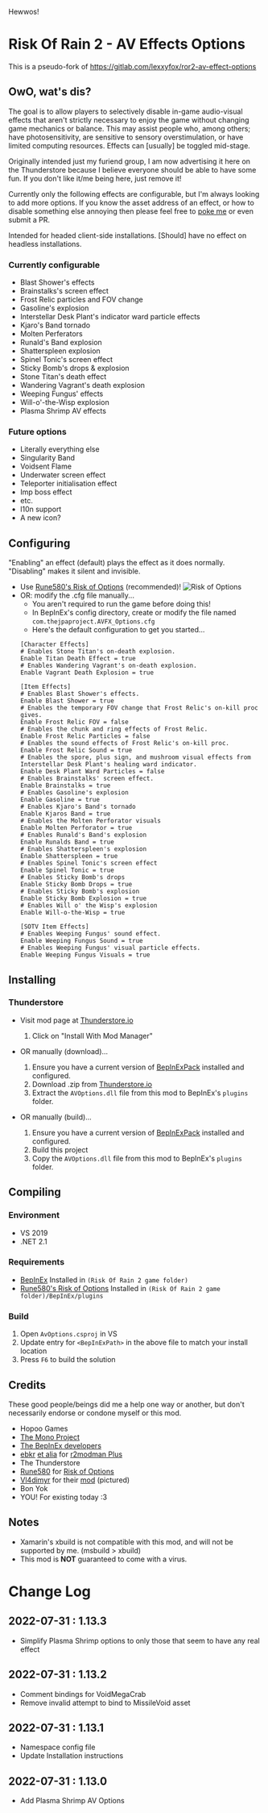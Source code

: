 Hewwos!

# Risk Of Rain 2 - AV Effects Options
This is a pseudo-fork of https://gitlab.com/lexxyfox/ror2-av-effect-options

## OwO, wat's dis?
The goal is to allow players to selectively disable in-game audio-visual effects that aren't strictly necessary to enjoy the game without changing game mechanics or balance. This may assist people who, among others; have photosensitivity, are sensitive to sensory overstimulation, or have limited computing resources. Effects can [usually] be toggled mid-stage.

Originally intended just my furiend group, I am now advertising it here on the Thunderstore because I believe everyone should be able to have some fun. If you don't like it/me being here, just remove it!

Currently only the following effects are configurable, but I'm always looking to add more options. If you know the asset address of an effect, or how to disable something else annoying then please feel free to [poke me](https://github.com/tlsJP/ror2-av-effect-options/issues) or even submit a PR.

Intended for headed client-side installations. [Should] have no effect on headless installations. 

### Currently configurable
* Blast Shower's effects
* Brainstalks's screen effect
* Frost Relic particles and FOV change
* Gasoline's explosion
* Interstellar Desk Plant's indicator ward particle effects
* Kjaro's Band tornado
* Molten Perferators
* Runald's Band explosion
* Shatterspleen explosion
* Spinel Tonic's screen effect
* Sticky Bomb's drops & explosion
* Stone Titan's death effect
* Wandering Vagrant's death explosion
* Weeping Fungus' effects
* Will-o'-the-Wisp explosion
* Plasma Shrimp AV effects

### Future options
* Literally everything else
* Singularity Band
* Voidsent Flame
* Underwater screen effect
* Teleporter initialisation effect
* Imp boss effect
* etc.
* l10n support
* A new icon?

## Configuring
"Enabling" an effect (default) plays the effect as it does normally. "Disabling" makes it silent and invisible.
* Use [Rune580's Risk of Options](https://thunderstore.io/package/Rune580/Risk_Of_Options) (recommended)!
    ![Risk of Options](https://github.com/tlsJP/ror2-av-effect-options/blob/main/screenshot.png)
* OR: modify the .cfg file manually...
    * You aren't required to run the game before doing this!
    * In BepInEx's config directory, create or modify the file named `com.thejpaproject.AVFX_Options.cfg`
    * Here's the default configuration to get you started...
    ```
    [Character Effects]
    # Enables Stone Titan's on-death explosion.
    Enable Titan Death Effect = true
    # Enables Wandering Vagrant's on-death explosion. 
    Enable Vagrant Death Explosion = true

    [Item Effects]
    # Enables Blast Shower's effects.
    Enable Blast Shower = true
    # Enables the temporary FOV change that Frost Relic's on-kill proc gives.
    Enable Frost Relic FOV = false
    # Enables the chunk and ring effects of Frost Relic.
    Enable Frost Relic Particles = false
    # Enables the sound effects of Frost Relic's on-kill proc.
    Enable Frost Relic Sound = true
    # Enables the spore, plus sign, and mushroom visual effects from Interstellar Desk Plant's healing ward indicator.
    Enable Desk Plant Ward Particles = false
    # Enables Brainstalks' screen effect.
    Enable Brainstalks = true
    # Enables Gasoline's explosion
    Enable Gasoline = true
    # Enables Kjaro's Band's tornado
    Enable Kjaros Band = true
    # Enables the Molten Perforator visuals
    Enable Molten Perforator = true
    # Enables Runald's Band's explosion
    Enable Runalds Band = true
    # Enables Shatterspleen's explosion
    Enable Shatterspleen = true
    # Enables Spinel Tonic's screen effect
    Enable Spinel Tonic = true
    # Enables Sticky Bomb's drops
    Enable Sticky Bomb Drops = true
    # Enables Sticky Bomb's explosion
    Enable Sticky Bomb Explosion = true
    # Enables Will o' the Wisp's explosion
    Enable Will-o-the-Wisp = true
    
    [SOTV Item Effects]
    # Enables Weeping Fungus' sound effect. 
    Enable Weeping Fungus Sound = true
    # Enables Weeping Fungus' visual particle effects. 
    Enable Weeping Fungus Visuals = true
    ```

## Installing

### Thunderstore

* Visit mod page at [Thunderstore.io](https://thunderstore.io/package/TeamNinjaDSM/JPs_AV_Effect_Options/)
    1. Click on "Install With Mod Manager" 

* OR manually (download)...
    1. Ensure you have a current version of [BepInExPack](https://thunderstore.io/package/bbepis/BepInExPack) installed and configured.
    2. Download .zip from [Thunderstore.io](https://thunderstore.io/package/TeamNinjaDSM/JPs_AV_Effect_Options/)
    2. Extract the `AVOptions.dll` file from this mod to BepInEx's `plugins` folder.

* OR manually (build)...
    1. Ensure you have a current version of [BepInExPack](https://thunderstore.io/package/bbepis/BepInExPack) installed and configured.
    2. Build this project
    3. Copy the `AVOptions.dll` file from this mod to BepInEx's `plugins` folder.

## Compiling

### Environment
* VS 2019
* .NET 2.1


### Requirements
* [BepInEx](https://github.com/BepInEx/BepInEx) Installed in `(Risk Of Rain 2 game folder)` 
* [Rune580's Risk of Options](https://thunderstore.io/package/Rune580/Risk_Of_Options) Installed in `(Risk Of Rain 2 game folder)/BepInEx/plugins`

### Build

1. Open `AvOptions.csproj` in VS
2. Update entry for `<BepInExPath>` in the above file to match your install location
3. Press `F6` to build the solution


## Credits 
These good people/beings did me a help one way or another, but don't necessarily endorse or condone myself or this mod.
* Hopoo Games
* [The Mono Project](https://www.mono-project.com)
* [The BepInEx developers](https://github.com/BepInEx/BepInEx/graphs/contributors)
* [ebkr](https://github.com/ebkr) [et alia](https://github.com/ebkr/r2modmanPlus/graphs/contributors) for [r2modman Plus](https://thunderstore.io/package/ebkr/r2modman)
* The Thunderstore
* [Rune580](https://github.com/Rune580) for [Risk of Options](https://thunderstore.io/package/Rune580/Risk_Of_Options)
* [Vl4dimyr](https://github.com/Vl4dimyr) for their [mod](https://thunderstore.io/package/Vl4dimyr/CaptainShotgunModes) (pictured)
* Bon Yok
* YOU! For existing today :3

## Notes
* Xamarin's xbuild is not compatible with this mod, and will not be supported by me. (msbuild > xbuild)
* This mod is **NOT** guaranteed to come with a virus.

# Change Log

## 2022-07-31 : 1.13.3

* Simplify Plasma Shrimp options to only those that seem to have any real effect

## 2022-07-31 : 1.13.2

* Comment bindings for VoidMegaCrab
* Remove invalid attempt to bind to MissileVoid asset

## 2022-07-31 : 1.13.1

* Namespace config file
* Update Installation instructions

## 2022-07-31 : 1.13.0

* Add Plasma Shrimp AV Options
